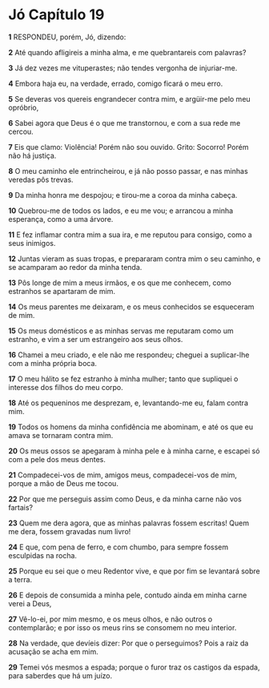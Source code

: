 # Jó Capítulo 19

**1** 	RESPONDEU, porém, Jó, dizendo:

**2** 	Até quando afligireis a minha alma, e me quebrantareis com palavras?

**3** 	Já dez vezes me vituperastes; não tendes vergonha de injuriar-me.

**4** 	Embora haja eu, na verdade, errado, comigo ficará o meu erro.

**5** 	Se deveras vos quereis engrandecer contra mim, e argüir-me pelo meu opróbrio,

**6** 	Sabei agora que Deus é o que me transtornou, e com a sua rede me cercou.

**7** 	Eis que clamo: Violência! Porém não sou ouvido. Grito: Socorro! Porém não há justiça.

**8** 	O meu caminho ele entrincheirou, e já não posso passar, e nas minhas veredas pôs trevas.

**9** 	Da minha honra me despojou; e tirou-me a coroa da minha cabeça.

**10** 	Quebrou-me de todos os lados, e eu me vou; e arrancou a minha esperança, como a uma árvore.

**11** 	E fez inflamar contra mim a sua ira, e me reputou para consigo, como a seus inimigos.

**12** 	Juntas vieram as suas tropas, e prepararam contra mim o seu caminho, e se acamparam ao redor da minha tenda.

**13** 	Pôs longe de mim a meus irmãos, e os que me conhecem, como estranhos se apartaram de mim.

**14** 	Os meus parentes me deixaram, e os meus conhecidos se esqueceram de mim.

**15** 	Os meus domésticos e as minhas servas me reputaram como um estranho, e vim a ser um estrangeiro aos seus olhos.

**16** 	Chamei a meu criado, e ele não me respondeu; cheguei a suplicar-lhe com a minha própria boca.

**17** 	O meu hálito se fez estranho à minha mulher; tanto que supliquei o interesse dos filhos do meu corpo.

**18** 	Até os pequeninos me desprezam, e, levantando-me eu, falam contra mim.

**19** 	Todos os homens da minha confidência me abominam, e até os que eu amava se tornaram contra mim.

**20** 	Os meus ossos se apegaram à minha pele e à minha carne, e escapei só com a pele dos meus dentes.

**21** 	Compadecei-vos de mim, amigos meus, compadecei-vos de mim, porque a mão de Deus me tocou.

**22** 	Por que me perseguis assim como Deus, e da minha carne não vos fartais?

**23** 	Quem me dera agora, que as minhas palavras fossem escritas! Quem me dera, fossem gravadas num livro!

**24** 	E que, com pena de ferro, e com chumbo, para sempre fossem esculpidas na rocha.

**25** 	Porque eu sei que o meu Redentor vive, e que por fim se levantará sobre a terra.

**26** 	E depois de consumida a minha pele, contudo ainda em minha carne verei a Deus,

**27** 	Vê-lo-ei, por mim mesmo, e os meus olhos, e não outros o contemplarão; e por isso os meus rins se consomem no meu interior.

**28** 	Na verdade, que devíeis dizer: Por que o perseguimos? Pois a raiz da acusação se acha em mim.

**29** 	Temei vós mesmos a espada; porque o furor traz os castigos da espada, para saberdes que há um juízo.

